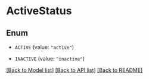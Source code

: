 # ActiveStatus

## Enum


* `ACTIVE` (value: `"active"`)

* `INACTIVE` (value: `"inactive"`)


[[Back to Model list]](../README.md#documentation-for-models) [[Back to API list]](../README.md#documentation-for-api-endpoints) [[Back to README]](../README.md)


